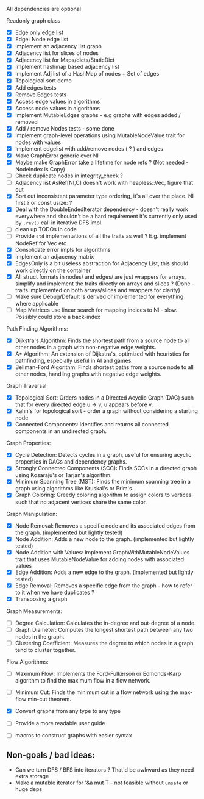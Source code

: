 
All dependencies are optional

Readonly graph class
- [x] Edge only edge list
- [x] Edge+Node edge list
- [x] Implement an adjacency list graph
- [x] Adjacency list for slices of nodes
- [x] Adjacency list for Maps/dicts/StaticDict
- [x] Implement hashmap based adjacency list
- [x] Implement Adj list of a HashMap of nodes + Set of edges
- [x] Topological sort demo
- [x] Add edges tests
- [x] Remove Edges tests
- [x] Access edge values in algorithms
- [x] Access node values in algorithms
- [x] Implement MutableEdges graphs - e.g graphs with edges added / removed
- [x] Add / remove Nodes tests - some done
- [x] Implement graph-level operations using MutableNodeValue trait for nodes with values
- [x] Implement edgelist with add/remove nodes ( ? ) and edges
- [x] Make GraphError generic over NI
- [x] Maybe make GraphError take a lifetime for node refs ? (Not needed - NodeIndex is Copy)
- [ ] Check duplicate nodes in integrity_check ?
- [ ] Adjacency list AsRef[NI,C] doesn't work with heapless::Vec, figure that out
- [x] Sort out inconsistent parameter type ordering, it's all over the place. NI first ? or const usize: ?
- [x] Deal with the DoubleEndedIterator dependency - doesn't really work everywhere and shouldn't be a hard requirement
      it's currently only used by `.rev()` call in iterative DFS impl.
- [ ] clean up TODOs in code
- [ ] Provide `std` implementations of all the traits as well ? E.g. implement NodeRef for Vec etc
- [x] Consolidate error impls for algorithms
- [x] Implement an adjacency matrix
- [x] EdgesOnly is a bit useless abstraction for Adjacency List, this should work directly on the container
- [x] All struct formats in nodes/ and edges/ are just wrappers for arrays, simplify and implement
      the traits directly on arrays and slices ? (Done - traits implemented on both arrays/slices and wrappers for clarity)
- [ ] Make sure Debug/Default is derived or implemented for everything where applicable
- [ ] Map Matrices use linear search for mapping indices to NI - slow. Possibly could store a back-index

Path Finding Algorithms:
- [x] Dijkstra's Algorithm: Finds the shortest path from a source node to all other nodes in a graph with non-negative edge weights.
- [x] A* Algorithm: An extension of Dijkstra's, optimized with heuristics for pathfinding, especially useful in AI and games.
- [x] Bellman-Ford Algorithm: Finds shortest paths from a source node to all other nodes, handling graphs with negative edge weights.

Graph Traversal:
- [x] Topological Sort: Orders nodes in a Directed Acyclic Graph (DAG) such that for every directed edge u -> v, u appears before v.
- [x] Kahn's for topological sort - order a graph without considering a starting node
- [x] Connected Components: Identifies and returns all connected components in an undirected graph.

Graph Properties:
- [x] Cycle Detection: Detects cycles in a graph, useful for ensuring acyclic properties in DAGs and dependency graphs.
- [x] Strongly Connected Components (SCC): Finds SCCs in a directed graph using Kosaraju's or Tarjan's algorithm.
- [x] Minimum Spanning Tree (MST): Finds the minimum spanning tree in a graph using algorithms like Kruskal's or Prim's.
- [x] Graph Coloring: Greedy coloring algorithm to assign colors to vertices such that no adjacent vertices share the same color.

Graph Manipulation:
- [x] Node Removal: Removes a specific node and its associated edges from the graph. (implemented but lightly tested)
- [x] Node Addition: Adds a new node to the graph. (implemented but lightly tested)
- [x] Node Addition with Values: Implement GraphWithMutableNodeValues trait that uses MutableNodeValue for adding nodes with associated values
- [x] Edge Addition: Adds a new edge to the graph. (implemented but lightly tested)
- [x] Edge Removal: Removes a specific edge from the graph - how to refer to it when we have duplicates ?
- [x] Transposing a graph

Graph Measurements:
- [ ] Degree Calculation: Calculates the in-degree and out-degree of a node.
- [ ] Graph Diameter: Computes the longest shortest path between any two nodes in the graph.
- [ ] Clustering Coefficient: Measures the degree to which nodes in a graph tend to cluster together.

Flow Algorithms:
- [ ] Maximum Flow: Implements the Ford-Fulkerson or Edmonds-Karp algorithm to find the maximum flow in a flow network.
- [ ] Minimum Cut: Finds the minimum cut in a flow network using the max-flow min-cut theorem.

- [x] Convert graphs from any type to any type
- [ ] Provide a more readable user guide
- [ ] macros to construct graphs with easier syntax

## Non-goals / bad ideas:
- Can we turn DFS / BFS into iterators ? That'd be awkward as they need extra storage
- Make a mutable iterator for '&a mut T - not feasible without `unsafe` or huge deps

